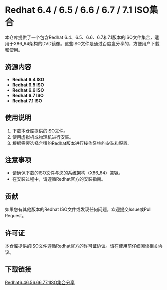 # Redhat 6.4 / 6.5 / 6.6 / 6.7 / 7.1 ISO集合

本仓库提供了一个包含Redhat 6.4、6.5、6.6、6.7和7.1版本的ISO文件集合，适用于X86_64架构的DVD镜像。这些ISO文件是通过百度盘分享的，方便用户下载和使用。

## 资源内容

- **Redhat 6.4 ISO**
- **Redhat 6.5 ISO**
- **Redhat 6.6 ISO**
- **Redhat 6.7 ISO**
- **Redhat 7.1 ISO**

## 使用说明

1. 下载本仓库提供的ISO文件。
2. 使用虚拟机或物理机进行安装。
3. 根据需要选择合适的Redhat版本进行操作系统的安装和配置。

## 注意事项

- 请确保下载的ISO文件与您的系统架构（X86_64）兼容。
- 在安装过程中，请遵循Redhat官方的安装指南。

## 贡献

如果您有其他版本的Redhat ISO文件或发现任何问题，欢迎提交Issue或Pull Request。

## 许可证

本仓库提供的ISO文件遵循Redhat官方的许可证协议。请在使用前仔细阅读相关协议。

## 下载链接

[Redhat6.46.56.66.77.1ISO集合分享](https://pan.quark.cn/s/9929e7d871c5)